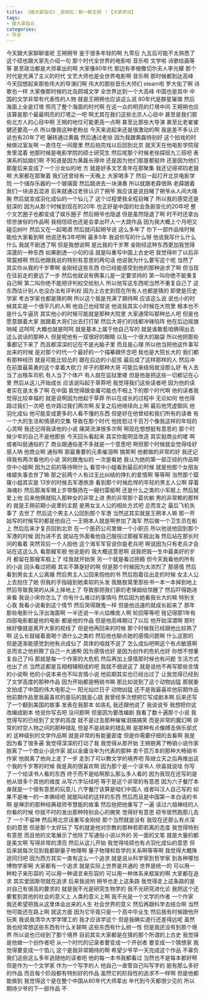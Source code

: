 ```yaml
---
title: 《矮大紧指北》_高晓松：聊一聊王朔 ！【大紧奇谈】
tags:
- 矮大紧指北
categories:
- 杂谈
---
```


今天跟大家聊聊谁呢
王朔朔爷
鉴于很多年轻的啊
九零后
九五后可能不太熟悉了
这个硕也跟大家先介绍一句
那个时代全世界的电影啦
音乐啦
文学啦
诗歌绘画等等
甚至政治都是大师辈出的啊
大家像80年代
那边有李根撒切尔夫人李光耀
那个时代是充满了主义的时代
文艺大师也是全世界电影啊
音乐啊
那时候都到达高峰
今天回想起来那些伟大的导演们啊
伟大的那些音乐大师们
steam啦
罗大佑了啊
诗歌也一样
大家像那时候的北岛顾城文学
全世界达到一个大高峰
中国也是其中
中国的文学非常有代表性的人物
就是王朔朔也应该这么说
80年代是群星璀璨
然后海面上全是灯塔
照亮了整个海面的时代啊
在这一众的明亮的灯塔中间
王朔朔也应该算是那个最最明亮的灯塔之一吧
啊尤其在我们这些北京人心目中
甚至是我们那些北方人的心目中啊
王朔的地位可能更高一点啊
甚至比那些大导演
甚至比老崔崔健还要高一点
所以像我这种老粉丝
今天来说起来还是很激动的啊
我是差不多认识
说也有20年了吧
辗转通过黄磊
然后通过老徐
因为我跟黄磊特别好
这个拍戏的时候做过室友啊
一直住在一间屋里
然后拍完戏以后回到北京
就天天在他电影学院宿舍里混着
他那时候是电影学院的硕士研究生
然后呢那个时候老徐探班九三班吧
表演系的姑娘们啊
不知道是因为黄磊长得帅
还是因为他们那屋都挺帅
还是因为他们那屋后来变成了一个沙龙似的地
方
就是好多文艺青年在那聚集
我还记得郑钧老狼啊
大家都在那聚着
我们还曾经有一天晚上
大家喝多了
然后一起打开北京电影学院
一个储存乐器的一个玻璃窗
然后跳进去一块演奏
所以就跟老薛很熟
老薛跟着我们一块进去混进
后来就通过老徐认识了朔爷
我应该是说目睹了朔爷从人间大嗨腕
然后就变成羽化成仙的一个仙儿了
这个过程使我全程目睹了
所以我的感受还是挺深的
因为从那个时候到现在的20年
也正好是中国的社会急剧变化的20年吧
整个文艺圈子也都变成了娱乐圈子
然后朔爷也隐退
但是虽然隐退了啊
时不时还拿出惊世骇俗的作品啊
我相信硕也还是会拿出吓人一大跳作品
因为我大概上个月吧又碰见树叶
然后又在一起喝酒
然后就问起朔爷说
这么多年了
你下一部作品啥时候能给大家看到啊
他说还有3年吧啊
最多5年
我说你写的什么呀
他说我写什么什么什么
我就不剧透了啊
但是我想说啊
是比我的千岁寒
金刚经这种东西更加我觉得深邃的一种东西
如果剧透一小句的话
就是叫重写中国上古史吧
我觉得听了以后非常震撼啊
然后他跟我说的特别有意思的两句话
他说我为什么要写这个呢
当然了
其实你从我的千岁寒啊
金刚经这些东西
你已经能感受到他的那种追求了啊
但当现在往前走的更远了一步
然后他就说有俩事儿是一定要坚持的
第一叫你绝不能重复自己啊
第二叫你绝不能把评判权交给别人
所以他写这东西呢当然不重复自己了
这东西估计别人也没办法有评判权
因为上古史到现在所有人也都是猜的
即使是历史学家
考古学家也都是猜的啊
所以这个我是充满了期待啊
应该这么说
说也小的时候其实是一个很平凡的人啊
他自己也经常说
他说我其实小时候在大院里
根本也不是什么牛逼货
其实他小的时候可能就是那种大院里
大家通常叫那种怂人吧
但是也愿意跟着大家
就跟着大哥们出去打打架
然后大哥们的钱都冲锋陷阵
他在后边摇旗呐喊
这呵呵
大概也就是呵呵
就是基本上属于他自己写的
就是谁敢惹咱俩得出去这么说话的那种人
但是呢他有一双很好的眼睛
以及一个很大的脑袋
所以他把那些事都记下来了
而且都深深的记在不是光脑子里
而且是心理
所以他当把他这件事写出来的时候
是对那个时代一个最好的一个描摹跟怀念吧
我也是大院长大的
我们都有那种经历
就是可能比较怂的
跟在后边的小屁孩
最后成了这样那样的人
然后冲在前面最英勇的这个拿着大砍刀
斧子的那种大哥
可能后来结局就没那么好
有人去当了出租车司机
有人当了个体户
有人就在监狱里喽
但是他是把这些一切都记在心里
然后从这儿开始成长
应该说叫起于草莽吧
我觉得我们这些读者吧
因为他的读者实在是太多了啊
在中国
我觉得跟金庸可能也不相上下的那个时代啊
他的读者我觉得比较幸福的
就是说啊因为他起于草莽
所以在成长的过程中
无论如何
他也得路过我们一次吧
也许路过我们两次啊
反复之后他继续向上啊
最后他凭虚御风
他羽化成仙
他可能变成更多的人看不懂的东西
但是好在他曾经和我们所有的读者
有一个大的生活和情感的交集
导致在那个时代
他抚慰过千百万个像我这样的年轻的心灵啊
我还记得我读他的小说
痛哭流涕很多次啊
啊现在想想挺有意思的
那个时候少年的自己不是他那些
今天回头看起来
其实你能明显改造
其实挺商业的喽
啊或者叫挺通俗的了
商业跟通俗差不多就是一个意思吧
啊但那个时候就会觉得哇好感人呐
他商业啊
通俗啊
那最重要的元素催泪啊
搞笑啊
他都做的非常的好
我还记得我有两次看他的小说
哭的跟鬼似的
一次是看她
我认为她的第一部正经的作品啊
空中小姐啊
因为之前的等待啊什么
看空中小姐看到最后的时候
就是他那个女朋友维姬失事去世了嘛
那之前两个人有过无比纠结的挣扎的爱情啊
等等啊
当然那个窟窿小姐其实是
13岁的时候去军港旅游
看到那个时候彪悍的年轻的男主人公啊
穿着海魂衫
然后那海军帽上岁带飘扬在一艘扫雷艇啊
还是什么之类的小军舰上
然后就爱上他
后来他俩就陷入那种女的非常上进
男的非常那个葛优躺
男的非常赖的那样的
就是王朔前期小说里的主题
是男女主人公的相处方式吧
总而言之
最后飞机失事了
去世了
然后这个男主人公回到那个军港
当然这其实就是王朔本人嘛
那一开始写的时候写的都是他自己
一王朔本人就是啊参加了海军
然后做一个卫生员在船上
然后后来才复员回到北京
在一个医药公司里做一个小职员
所以他说他回到那个军港的时候
因为进不去
就站在外面看他自己服役过那艘军舰出海
然后站在那长时间的看着
突然背后一个人拍他
这个海军军官说你是老兵吧
啊说因为只有老兵才会站在这这么久
看那艘军舰
他说是的
我大概这意思啊
说我把我一生中最美好的岁月
都留在那艘军舰上了
哇我就开始哭
另一个就是看过把瘾
但今天我看他的所有的小说
回头看过把瘾
其实不算是好的啊
但是那个时候因为太浓烈了
那感情
然后看到男女主人公离婚
然后男主人公回来抱他的书
然后抱着往出走的时候
女主人公上去抱住了她
但我的手指碰到她柔软的头发
我胳肢窝里那些书一本一本掉到地上
然后导致我哭的从床上掉地上了
导致那把我们家的老保姆给惊醒了
然后吓得跑进来看
我说小宋你怎么了
你有什么难过的事情吗
然后因为她看我长大的嘛
特别关心我
我看小说看到这个情节
然后哭得跟鬼一样
但是他迅速的就成长起来了
那年那些电影什么浮出海面啊
一半还说一半火焰橡皮人啊
轮回等等吧
我记得那1年有四部电影都是他的电影
都是他的作品
但是他高峰期过了以后
他开始深潜啊
那时候好像就是离开大家的视线了
但是他再回来的时候
那个时候我已经跟他比较熟了啊
这么长就碰着面喝个酒什么之类的
然后他也聊点她的感情问题啊
什么这那的
但是逐渐能感觉到他有点成仙了
具体的咱就不说了
怎么成仙吧啊这个有点敏感啊
总而言之他折腾了自己一大通啊
因为感情也好
是因为创作的危机也好
你想不想重复自己了吗
那就是每一个作家的大危机
然后再加上感情那时候也有问题
生活方式也出了点
当然这都是互相相辅相成的吧
我就不细说这了
就是说他不再写那些言情的小说啊
他的小说本来也不叫言情小说
他前期其实也已经出过了
让我觉得已经到了文学高度的那种作品
因为开始都是畅销书嘛
那比如说到了这个动物凶猛
那就姜文拍成了中国的伟大电影之一
阳光灿烂日子
动物凶猛
还不是我最喜欢他前期作品
他前期作品里我最喜欢的是玩的就是心跳
我曾经多次想把它写成剧本啊
后来还写了一个翻到美国的故事
发表在我那本
如丧礼
我还跟他说了
我说说爷
我想把你这改编成剧本
他说你写去吧
没问题啊
但是因为要改编剧
我看了数十遍那个小说
我觉得写的已经到了文学的高度
就不是过去那种催催泪搞搞笑
而是非常的魔幻啊
非常的时空人物之间的那种错乱
但是不是胡来的错乱啊
是那种有点像搏击俱乐部式的
这种级别的文学作品啊
就是非常的有能量密度
但是你需要仔细的去看啊
我是因为看了很多遍
我觉得深深的打动了我
我觉得从那开始
王朔脱离了畅销小说作家
脱离了一个商业小说作家
就以金庸当年为代表的那种
卖千百万本的那种大畅销书作家
他脱离了他向上走了一步
走到了可以教文学的境界吧
陈继立天之后再推出这个我的千岁寒的时候
我是真的很喜欢啊
因为那个是一个读书人
欣喜就说哇
你写了一个给读书人看的东西
终于而不是给啊那么那么多人看的
因为我现在还写的是他从很多个其他的维度
从写六字坛经吧
等于是这个非常的有意思
因为六子餐厅本身就是一个很有意思的玩意儿
六字餐厅该算是咱们中国人
或者叫汉人自己写的
如果不是唯一的一本佛经吧
就能叫经的这样的东西
然后而且是中国第一本白话的书啊
是禅宗的那种经典祖师爷慧能的故事
然后他把他重写了一遍
读过六祖禅经的人
你看的时候
你就不时的发出那种特别会心的微笑
觉得好有意思
硕爷居然跑那儿去了
一个不留神
然后用北京话重写金刚经
那个当然就是没有
我现在还那么有点深刻的意思
但是那个太好玩了
写的就是他对宗教的那种若即若离的态度
我觉得特别有意思
而且他的文笔展示了他除了写通俗小说以外的
另一面的文笔
就是大量的都是美文啊
写得非常的漂亮
然后从这儿开始
我觉得哇硕也有点羽化成仙的意思
但后来就每次见到我都聊量子物理啊
量子物理和哲学的关系啊等等啊
我觉得大概殊途同归吧
因为西方其实一直有这么一个追求
就是说从科学家到哲学家
到各种哪怕博物学家啊
大家都有一个追求
就是实际上世界是共通的
世界是统一的
可以用一种粒子来形容的
可以用一种语言来形容的
可以用一种体系来框架的啊
大家都在追求
其实爱因斯坦就在追求
后来我说哟
朔爷也走上这条路
我觉得走上这条路的是对自己有很高的要求的
就是我不光是研究生物学的
我不光研究进化论
我把这个还要套到其他的社会的意义上
人类的意义上啊
我不光是一个文学的作者
一个作家
我还希望把我从这里体会出来的人生
社会世界的意义
然后再跟科学去结合啊
当然他可能还在路上啊
就这方面
因为它毕竟只是一个高中毕业生
然后我有时候跟他开玩笑
我说我清华大学学理工的
我才应该学这个
但是我确实道行还差得远呢
虽然我也经常想这些东西有什么关联啊
这些东西有什么统一性
但是我还没有到那个境界
所以说也已经到了那个境界
目前其实大家都是在猜的那个所谓的上古史
我觉得是他做一个创作者吧
从一个时代的记录者要变成一个开创者
要变成一个猜想家
我觉得要变成一个馅儿
这个是我非常期待的啊
希望少爷早一天完成这个作品
不辜负我们这些这么多年追随他的读者吧
他的每一本书我都看过
当然也不是每本都好啊
但是作为一个文学家
作为一个写字的人
他自己一直管自己叫写字的
能有那么多好的作品
而且每个阶段都有特别好的作品
虽然它的阶段性的追求不一样啊
但是他都能做到
我觉得这个是在整个中国从80年代大师辈出
年代到今天都很少见的
所以期待少爷的下一部作品
不